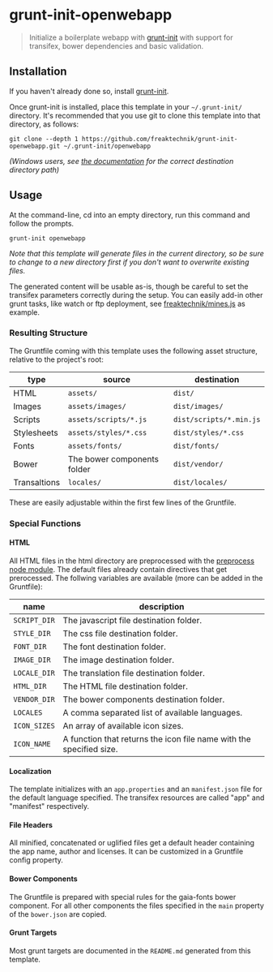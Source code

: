 # grunt-init-openwebapp

> Initialize a boilerplate webapp with [grunt-init][] with support for transifex, bower dependencies and basic validation.

[grunt-init]: http://gruntjs.com/project-scaffolding

## Installation
If you haven't already done so, install [grunt-init][].

Once grunt-init is installed, place this template in your `~/.grunt-init/`
directory. It's recommended that you use git to clone this template into that
directory, as follows:

```
git clone --depth 1 https://github.com/freaktechnik/grunt-init-openwebapp.git ~/.grunt-init/openwebapp
```

_(Windows users, see [the documentation][grunt-init] for the correct
destination directory path)_

## Usage

At the command-line, cd into an empty directory, run this command and follow
the prompts.

```
grunt-init openwebapp
```

_Note that this template will generate files in the current directory, so be
sure to change to a new directory first if you don't want to overwrite existing
files._

The generated content will be usable as-is, though be careful to set the transifex parameters correctly during the setup.
You can easily add-in other grunt tasks, like watch or ftp deployment, see [freaktechnik/mines.js][] as example.

### Resulting Structure

The Gruntfile coming with this template uses the following asset structure, relative to the project's root:

 type        | source                      | destination
-------------|-----------------------------|------------------------
HTML         | `assets/`                   | `dist/`
Images       | `assets/images/`            | `dist/images/`
Scripts      | `assets/scripts/*.js`       | `dist/scripts/*.min.js`
Stylesheets  | `assets/styles/*.css`       | `dist/styles/*.css`
Fonts        | `assets/fonts/`             | `dist/fonts/`
Bower        | The bower components folder | `dist/vendor/`
Transaltions | `locales/`                  | `dist/locales/`

These are easily adjustable within the first few lines of the Gruntfile.

### Special Functions

#### HTML
All HTML files in the html directory are preprocessed with the [preprocess node module](https://github.com/jsoverson/preprocess/). The default files already contain directives that get prerocessed. The follwing variables are available (more can be added in the Gruntfile):

 name        | description
-------------|--------------------------------------------------------------------
`SCRIPT_DIR` | The javascript file destination folder.
`STYLE_DIR`  | The css file destination folder.
`FONT_DIR`   | The font destination folder.
`IMAGE_DIR`  | The image destination folder.
`LOCALE_DIR` | The translation file destination folder.
`HTML_DIR`   | The HTML file destination folder.
`VENDOR_DIR` | The bower components destination folder.
`LOCALES`    | A comma separated list of available languages.
`ICON_SIZES` | An array of available icon sizes.
`ICON_NAME`  | A function that returns the icon file name with the specified size.

#### Localization
The template initializes with an `app.properties` and an `manifest.json` file for the default language specified. The transifex resources are called "app" and "manifest" respectively.

#### File Headers
All minified, concatenated or uglified files get a default header containing the app name, author and licenses. It can be customized in a Gruntfile config property.

#### Bower Components
The Gruntfile is prepared with special rules for the gaia-fonts bower component. For all other components the files specified in the `main` property of the `bower.json` are copied.

#### Grunt Targets
Most grunt targets are documented in the `README.md` generated from this template.

[freaktechnik/mines.js]: https://github.com/freaktechnik/mines.js

